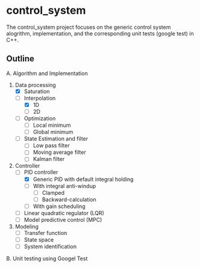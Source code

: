 # control_system
The control_system project focuses on the generic control system alogrithm, implementation, and the corresponding unit tests (google test) in C++.

## Outline
A. Algorithm and Implementation
1. Data processing
	- [x] Saturation
	- [ ] Interpolation
		- [x] 1D
		- [ ] 2D
	- [ ] Optimization
		- [ ] Local minimum
		- [ ] Global minimum
	- [ ] State Estimation and filter
		- [ ] Low pass filter
		- [ ] Moving average filter
		- [ ] Kalman filter
2. Controller
	- [ ] PID controller
		- [x] Generic PID with default integral holding
		- [ ] With integral anti-windup
			- [ ] Clamped
			- [ ] Backward-calculation
		- [ ] With gain scheduling
	- [ ] Linear quadratic regulator (LQR)
	- [ ] Model predictive control (MPC)
3. Modeling
	- [ ] Transfer function
	- [ ] State space
	- [ ] System identification 

B. Unit testing using Googel Test
